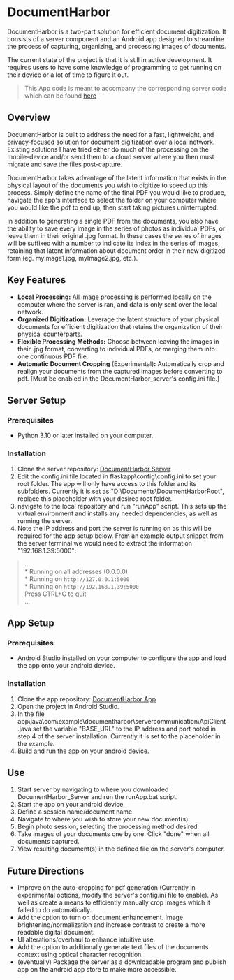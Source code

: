 # DocumentHarbor
DocumentHarbor is a two-part solution for efficient document digitization. It consists of a server component and an Android app designed to streamline the process of capturing, organizing, and processing images of documents. 

The current state of the project is that it is still in active development. It requires users to have some knowledge of programming to get running on their device or a lot of time to figure it out.
> This App code is meant to accompany the corresponding server code which can be found [here](https://github.com/tyson-01/DocumentHarbor_Server)

## Overview
DocumentHarbor is built to address the need for a fast, lightweight, and privacy-focused solution for document digitization over a local network. Existing solutions I have tried either do much of the processing on the mobile-device and/or send them to a cloud server where you then must migrate and save the files post-capture.

DocumentHarbor takes advantage of the latent information that exists in the physical layout of the documents you wish to digitize to speed up this process. Simply define the name of the final PDF you would like to produce, navigate the app's interface to select the folder on your computer where you would like the pdf to end up, then start taking pictures uninterrupted.

In addition to generating a single PDF from the documents, you also have the ability to save every image in the series of photos as individual PDFs, or leave them in their original .jpg format. In these cases the series of images will be suffixed with a number to indicate its index in the series of images, retaining that latent information about document order in their new digitized form (eg. myImage1.jpg, myImage2.jpg, etc.).

## Key Features
-  **Local Processing:** All image processing is performed locally on the computer where the server is ran, and data is only sent over the local network.
-  **Organized Digitization:** Leverage the latent structure of your physical documents for efficient digitization that retains the organization of their physical counterparts.
-  **Flexible Processing Methods:** Choose between leaving the images in their .jpg format, converting to individual PDFs, or merging them into one continuous PDF file.
-  **Automatic Document Cropping** (Experimental)**:** Automatically crop and realign your documents from the captured images before converting to pdf. [Must be enabled in the DocumentHarbor_server's config.ini file.]

## Server Setup
### Prerequisites
- Python 3.10 or later installed on your computer.
### Installation
1. Clone the server repository: [DocumentHarbor Server](https://github.com/tyson-01/DocumentHarbor_Server)
2. Edit the config.ini file located in flaskapp\config\config.ini to set your root folder. The app will only have access to this folder and its subfolders. Currently it is set as "D:\Documents\DocumentHarborRoot", replace this placeholder with your desired root folder.
3. navigate to the local repository and run "runApp" script. This sets up the virtual environment and installs any needed dependencies, as well as running the server.
4. Note the IP address and port the server is running on as this will be required for the app setup below. From an example output snippet from the server terminal we would need to extract the information "192.168.1.39:5000":
>...  
> \* Running on all addresses (0.0.0.0)  
> \* Running on `http://127.0.0.1:5000`  
> \* Running on `http://192.168.1.39:5000`  
> Press CTRL+C to quit  
> ...

## App Setup
### Prerequisites
- Android Studio installed on your computer to configure the app and load the app onto your android device.
### Installation
1. Clone the app repository: [DocumentHarbor App](https://github.com/tyson-01/DocumentHarbor_App)
2. Open the project in Android Studio.
3. In the file app\java\com\example\documentharbor\servercommunication\ApiClient.java set the variable "BASE_URL" to the IP address and port noted in step 4 of the server installation. Currently it is set to the placeholder in the example.
4. Build and run the app on your android device.

## Use
1. Start server by navigating to where you downloaded DocumentHarbor_Server and run the runApp.bat script.
2. Start the app on your android device.
3. Define a session name/document name.
4. Navigate to where you wish to store your new document(s).
5. Begin photo session, selecting the processing method desired.
6. Take images of your documents one by one. Click "done" when all documents captured.
7. View resulting document(s) in the defined file on the server's computer.

## Future Directions
- Improve on the auto-cropping for pdf generation (Currently in experimental options, modify the server's config.ini file to enable). As well as create a means to efficiently manually crop images which it failed to do automatically.
- Add the option to turn on document enhancement. Image brightening/normalization and increase contrast to create a more readable digital document.
- UI alterations/overhaul to enhance intuitive use.
- Add the option to additionally generate text files of the documents context using optical character recognition.
- (eventually) Package the server as a downloadable program and publish app on the android app store to make more accessible.